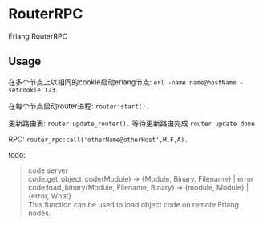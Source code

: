 # RouterRPC
Erlang RouterRPC

## Usage
在多个节点上以相同的cookie启动erlang节点:
`
erl -name name@hostName -setcookie 123
`

在每个节点启动router进程:
`
router:start().
`

更新路由表:
`
router:update_router().
`
等待更新路由完成
`
router update done
`

RPC:
`
router_rpc:call('otherName@otherHost',M,F,A).
`

todo:
>code server <br>
    code:get_object_code(Module) -> {Module, Binary, Filename} | error <br>
    code:load_binary(Module, Filename, Binary) -> {module, Module} | {error, What} <br>
    This function can be used to load object code on remote Erlang nodes. <br>
